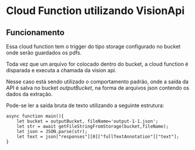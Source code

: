 # Cloud Function utilizando VisionApi

## Funcionamento

Essa cloud function tem o trigger do tipo storage configurado no bucket onde serão guardados os pdfs.

Toda vez que um arquivo for colocado dentro do bucket, a cloud function é disparada e executa a chamada da vision api.

Nesse caso está sendo utilizado o comportamento padrão, onde a saída da API é salva no bucket *outputBucket*, na forma de arquivos json contendo os dados da extração.

Pode-se ler a saída bruta de texto utilizando a seguinte estrutura:
```
async function main(){
    let bucket = outputBucket, fileName='output-1-1.json';
    let str = await getFileStringFromStorage(bucket,fileName);
    let json = JSON.parse(str);
    let text = json["responses"][0]["fullTextAnnotation"]["text"];
}

```
